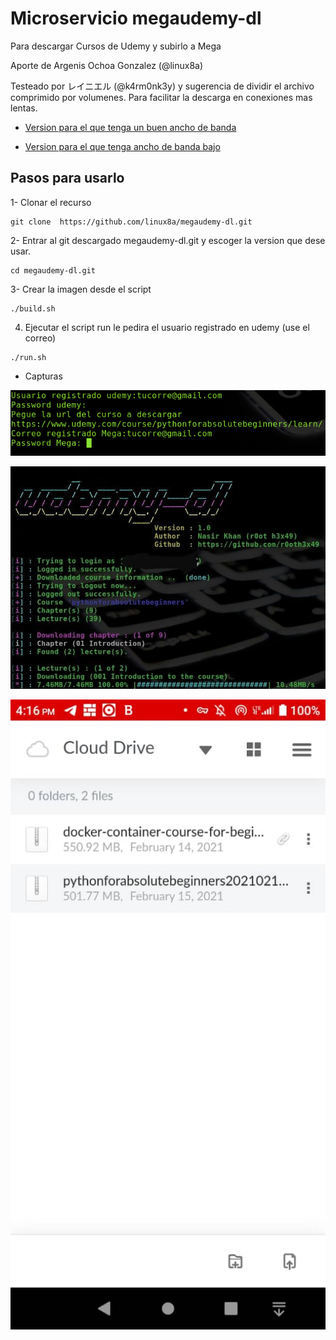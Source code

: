 # Microservicio megaudemy-dl
Para descargar Cursos de Udemy y subirlo a Mega

Aporte de Argenis Ochoa Gonzalez (@linux8a)

Testeado por レイニエル (@k4rm0nk3y) y sugerencia de dividir el archivo comprimido por volumenes. Para facilitar la descarga en conexiones
mas lentas.

* [Version para el que tenga un buen ancho de banda](./megademy-dl:v1)


* [Version para el que tenga ancho de banda bajo](./megademy-dl:v2)

## Pasos para usarlo

1- Clonar el recurso

```
git clone  https://github.com/linux8a/megaudemy-dl.git
```

2- Entrar al git descargado megaudemy-dl.git y escoger la version que dese usar.

```
cd megaudemy-dl.git
```

3- Crear la imagen desde el script

```
./build.sh
```

4. Ejecutar el script run  le pedira el usuario registrado en udemy (use el correo)

```
./run.sh
```
* Capturas

![](./images/Screenshot1.png)

![](./images/Screenshot2.png)

![](./images/Screenshot3.png)

